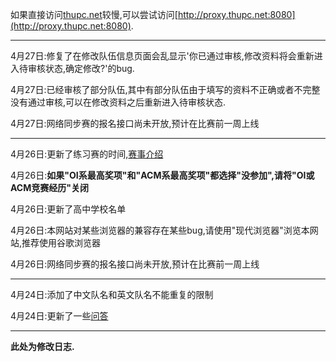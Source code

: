 如果直接访问[thupc.net](thupc.net)较慢,可以尝试访问[http://proxy.thupc.net:8080](http://proxy.thupc.net:8080).

---------

4月27日:修复了在修改队伍信息页面会乱显示'你已通过审核,修改资料将会重新进入待审核状态,确定修改?'的bug.

4月27日:已经审核了部分队伍,其中有部分队伍由于填写的资料不正确或者不完整没有通过审核,可以在修改资料之后重新进入待审核状态.

4月27日:网络同步赛的报名接口尚未开放,预计在比赛前一周上线

---------

4月26日:更新了练习赛的时间,[赛事介绍](/info)

4月26日:**如果"OI系最高奖项"和"ACM系最高奖项"都选择"没参加",请将"OI或ACM竞赛经历"关闭**

4月26日:更新了高中学校名单

4月26日:本网站对某些浏览器的兼容存在某些bug,请使用"现代浏览器"浏览本网站,推荐使用谷歌浏览器

4月26日:网络同步赛的报名接口尚未开放,预计在比赛前一周上线

---------

4月24日:添加了中文队名和英文队名不能重复的限制

4月24日:更新了一些[问答](/faq)

---------

**此处为修改日志.**
